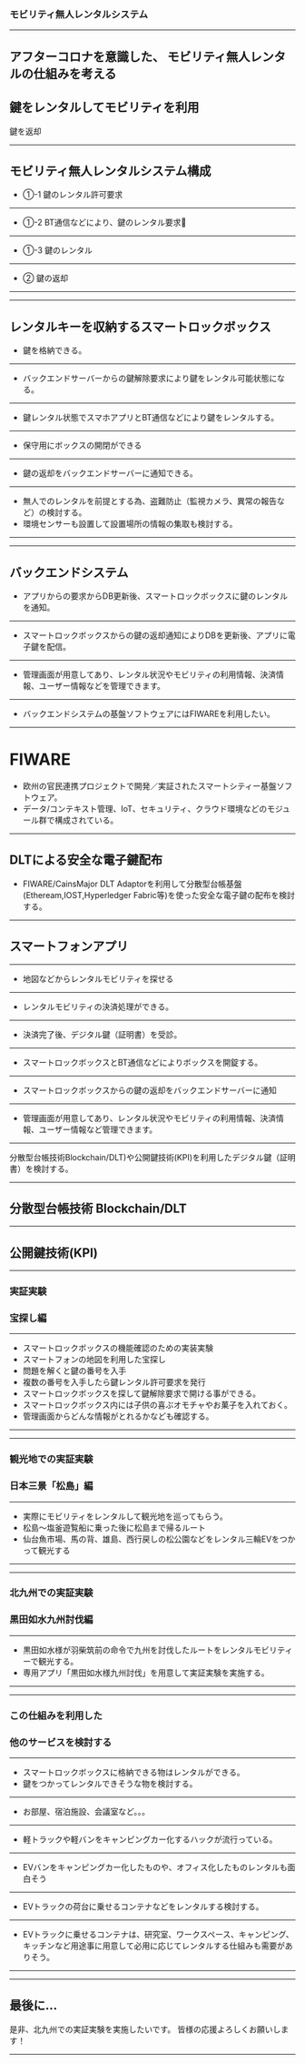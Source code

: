 ### モビリティ無人レンタルシステム
---
アフターコロナを意識した、
モビリティ無人レンタルの仕組みを考える
---
鍵をレンタルしてモビリティを利用
---
鍵を返却

***

モビリティ無人レンタルシステム構成
---
- ①-1 鍵のレンタル許可要求
---
- ①-2 BT通信などにより、鍵のレンタル要求
---
- ①-3 鍵のレンタル
---
- ② 鍵の返却
***
***
レンタルキーを収納するスマートロックボックス
---
- 鍵を格納できる。
---
- バックエンドサーバーからの鍵解除要求により鍵をレンタル可能状態になる。
---
- 鍵レンタル状態でスマホアプリとBT通信などにより鍵をレンタルする。
---
- 保守用にボックスの開閉ができる
---
- 鍵の返却をバックエンドサーバーに通知できる。
---
- 無人でのレンタルを前提とする為、盗難防止（監視カメラ、異常の報告など）の検討する。
- 環境センサーも設置して設置場所の情報の集取も検討する。
***
***
バックエンドシステム
---
- アプリからの要求からDB更新後、スマートロックボックスに鍵のレンタルを通知。
---
- スマートロックボックスからの鍵の返却通知によりDBを更新後、アプリに電子鍵を配信。
---
- 管理画面が用意してあり、レンタル状況やモビリティの利用情報、決済情報、ユーザー情報などを管理できます。
---
- バックエンドシステムの基盤ソフトウェアにはFIWAREを利用したい。
***
# FIWARE
- 欧州の官民連携プロジェクトで開発／実証されたスマートシティー基盤ソフトウェア。
- データ/コンテキスト管理、IoT、セキュリティ、クラウド環境などのモジュール群で構成されている。
---
## DLTによる安全な電子鍵配布
- FIWARE/CainsMajor DLT Adaptorを利用して分散型台帳基盤(Etheream,IOST,Hyperledger Fabric等)を使った安全な電子鍵の配布を検討する。
***
## スマートフォンアプリ
---
- 地図などからレンタルモビリティを探せる
---
- レンタルモビリティの決済処理ができる。
---
- 決済完了後、デジタル鍵（証明書）を受診。
---
- スマートロックボックスとBT通信などによりボックスを開錠する。
---
- スマートロックボックスからの鍵の返却をバックエンドサーバーに通知
---
- 管理画面が用意してあり、レンタル状況やモビリティの利用情報、決済情報、ユーザー情報など管理できます。
---
分散型台帳技術Blockchain/DLT)や公開鍵技術(KPI)を利用したデジタル鍵（証明書）を検討する。
***
## 分散型台帳技術 Blockchain/DLT
---
## 公開鍵技術(KPI)
***
### 実証実験 
### 宝探し編
---
- スマートロックボックスの機能確認のための実装実験
- スマートフォンの地図を利用した宝探し
- 問題を解くと鍵の番号を入手
- 複数の番号を入手したら鍵レンタル許可要求を発行
- スマートロックボックスを探して鍵解除要求で開ける事ができる。
- スマートロックボックス内には子供の喜ぶオモチャやお菓子を入れておく。
- 管理画面からどんな情報がとれるかなども確認する。
***
***
### 観光地での実証実験 
### 日本三景「松島」編
---
- 実際にモビリティをレンタルして観光地を巡ってもらう。
- 松島〜塩釜遊覧船に乗った後に松島まで帰るルート
- 仙台魚市場、馬の背、雄島、西行戻しの松公園などをレンタル三輪EVをつかって観光する
***
***
### 北九州での実証実験
### 黒田如水九州討伐編
---
- 黒田如水様が羽柴筑前の命令で九州を討伐したルートをレンタルモビリティーで観光する。
- 専用アプリ「黒田如水様九州討伐」を用意して実証実験を実施する。
***
***
### この仕組みを利用した
### 他のサービスを検討する
---
- スマートロックボックスに格納できる物はレンタルができる。
- 鍵をつかってレンタルできそうな物を検討する。
---
- お部屋、宿泊施設、会議室など。。。
---
- 軽トラックや軽バンをキャンピングカー化するハックが流行っている。
---
- EVバンをキャンピングカー化したものや、オフィス化したものレンタルも面白そう
---
- EVトラックの荷台に乗せるコンテナなどをレンタルする検討する。
---
- EVトラックに乗せるコンテナは、研究室、ワークスペース、キャンピング、キッチンなど用途事に用意して必用に応じてレンタルする仕組みも需要がありそう。
***
***
最後に...
---
是非、北九州での実証実験を実施したいです。
皆様の応援よろしくお願いします！
***